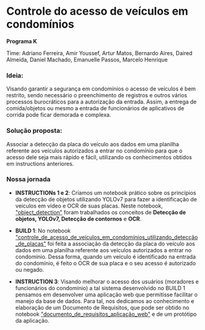 # Controle do acesso de veículos em condomínios
<b> Programa K </b>

Time: Adriano Ferreira, Amir Youssef, Artur Matos, Bernardo Aires, Daired Almeida, Daniel Machado, Emanuelle Passos, Marcelo Henrique

### Ideia:
Visando garantir a segurança em condomínios o acesso de veículos é bem restrito, sendo necessário o preenchimento de registros e outros vários processos burocráticos para a autorização da entrada. Assim, a entrega de comida/objetos ou mesmo a entrada de funcionários de aplicativos de corrida pode ficar demorada e complexa.

### Solução proposta:
Associar a detecção da placa do veículo aos dados em uma planilha referente aos veículos autorizados a entrar no condomínio para que o acesso dele seja mais rápido e fácil, utilizando os conhecimentos obtidos em instructions anteriores.

### Nossa jornada

* **INSTRUCTIONs 1 e 2**: Criamos um notebook prático sobre os princípios da detecção de objetos utilizando YOLOv7 para fazer a identificação de veículos em vídeo e OCR de suas placas. Neste notebook, ["object_detection"](https://github.com/Emanuelle-p/object_detection/blob/main/object_detection.ipynb) foram trabalhados os conceitos de **Detecção de objetos, YOLOv7, Detecção de contornos** e **OCR**.

* **BUILD 1**: No notebook ["controle_de_acesso_de_veículos_em_condomínios_utilizando_detecção_de_placas"](https://github.com/Emanuelle-p/object_detection/blob/main/controle_de_acesso_de_ve%C3%ADculos_em_condom%C3%ADnios_utilizando_detec%C3%A7%C3%A3o_de_placas.ipynb) foi feita a associação da detecção da placa do veículo aos dados em uma planilha referente aos veículos autorizados a entrar no condomínio. Dessa forma, quando um veículo é identificado na entrada do condomínio, é feito o OCR de sua placa e o seu acesso é autorizado ou negado.

* **INSTRUCTION 3**: Visando melhorar o acesso dos usuários (moradores e funcionários do condomínio) a tal sistema desenvolvido no BUILD 1 pensamos em desenvolver uma aplicação web que permitisse facilitar o manejo da base de dados. Para tal, nos dedicamos ao conhecimento e elaboração de um Documento de Requisitos, que pode ser obtido no notebook ["documento_de_requisitos_aplicação_web"](https://github.com/Emanuelle-p/object_detection/blob/main/documento_de_requisitos_aplica%C3%A7%C3%A3o_web.md) e de um protótipo da aplicação.
